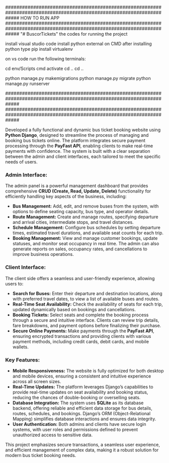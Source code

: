 #####################################################################################################################
HOW TO RUN APP
#####################################################################################################################
"# BuscorTickets" 
the codes for running the project

install visual studio  code 
install python external 
on CMD after installing python type pip install virtualenv

on vs code run the following terminals:

cd env/Scripts
cmd 
activate
cd ..
cd ..

python manage.py makemigrations
python manage.py migrate
python manage.py runserver

#####################################################################################################################
#####################################################################################################################




Developed a fully functional and dynamic bus ticket booking website using **Python Django**, designed to streamline the process of managing and booking bus tickets online. The platform integrates secure payment processing through the **PayFast API**, enabling clients to make real-time payments with confidence. The system is built with a clear separation between the admin and client interfaces, each tailored to meet the specific needs of users.

### Admin Interface:  
The admin panel is a powerful management dashboard that provides comprehensive **CRUD (Create, Read, Update, Delete)** functionality for efficiently handling key aspects of the business, including:  
- **Bus Management:** Add, edit, and remove buses from the system, with options to define seating capacity, bus type, and operator details.  
- **Route Management:** Create and manage routes, specifying departure and arrival cities, intermediate stops, and travel distances.  
- **Schedule Management:** Configure bus schedules by setting departure times, estimated travel durations, and available seat counts for each trip.  
- **Booking Management:** View and manage customer bookings, update statuses, and monitor seat occupancy in real time. The admin can also generate reports on sales, occupancy rates, and cancellations to improve business operations.

### Client Interface:  
The client side offers a seamless and user-friendly experience, allowing users to:  
- **Search for Buses:** Enter their departure and destination locations, along with preferred travel dates, to view a list of available buses and routes.  
- **Real-Time Seat Availability:** Check the availability of seats for each trip, updated dynamically based on bookings and cancellations.  
- **Booking Tickets:** Select seats and complete the booking process through a secure and intuitive interface. Clients can review trip details, fare breakdowns, and payment options before finalizing their purchase.  
- **Secure Online Payments:** Make payments through the **PayFast API**, ensuring encrypted transactions and providing clients with various payment methods, including credit cards, debit cards, and mobile wallets.  

### Key Features:  
- **Mobile Responsiveness:** The website is fully optimized for both desktop and mobile devices, ensuring a consistent and intuitive experience across all screen sizes.  
- **Real-Time Updates:** The platform leverages Django’s capabilities to provide real-time updates on seat availability and booking status, reducing the chances of double-booking or overselling seats.  
- **Database Integration:** The system uses **SQLite** as its database backend, offering reliable and efficient data storage for bus details, routes, schedules, and bookings. Django’s ORM (Object-Relational Mapping) simplifies database interactions and ensures data integrity.  
- **User Authentication:** Both admins and clients have secure login systems, with user roles and permissions defined to prevent unauthorized access to sensitive data.  

This project emphasizes secure transactions, a seamless user experience, and efficient management of complex data, making it a robust solution for modern bus ticket booking needs.
